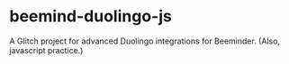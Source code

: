 # beemind-duolingo-js
A Glitch project for advanced Duolingo integrations for Beeminder.  (Also, javascript practice.)
